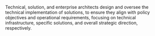 Technical, solution, and enterprise architects design and oversee the technical implementation of solutions, to ensure they align with policy objectives and operational requirements, focusing on technical infrastructure, specific solutions, and overall strategic direction, respectively.
